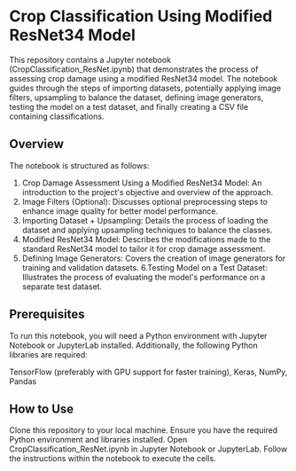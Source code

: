 # Crop Classification Using Modified ResNet34 Model

This repository contains a Jupyter notebook (CropClassification_ResNet.ipynb) that demonstrates the process of assessing crop damage using a modified ResNet34 model. The notebook guides through the steps of importing datasets, potentially applying image filters, upsampling to balance the dataset, defining image generators, testing the model on a test dataset, and finally creating a CSV file containing classifications.

## Overview

The notebook is structured as follows:

1. Crop Damage Assessment Using a Modified ResNet34 Model: An introduction to the project's objective and overview of the approach.
2. Image Filters (Optional): Discusses optional preprocessing steps to enhance image quality for better model performance.
3. Importing Dataset + Upsampling: Details the process of loading the dataset and applying upsampling techniques to balance the classes.
4. Modified ResNet34 Model: Describes the modifications made to the standard ResNet34 model to tailor it for crop damage assessment.
5. Defining Image Generators: Covers the creation of image generators for training and validation datasets.
6.Testing Model on a Test Dataset: Illustrates the process of evaluating the model's performance on a separate test dataset.

## Prerequisites
To run this notebook, you will need a Python environment with Jupyter Notebook or JupyterLab installed. Additionally, the following Python libraries are required:

TensorFlow (preferably with GPU support for faster training), Keras, NumPy, Pandas

## How to Use
Clone this repository to your local machine.
Ensure you have the required Python environment and libraries installed.
Open CropClassification_ResNet.ipynb in Jupyter Notebook or JupyterLab.
Follow the instructions within the notebook to execute the cells.
